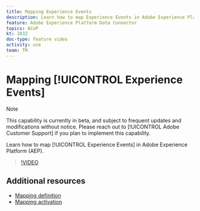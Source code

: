 ```yaml
---
title: Mapping Experience Events
description: Learn how to map Experience Events in Adobe Experience Platform (AEP)
feature: Adobe Experience Platform Data Connector
topics: ACoP
kt: 2832
doc-type: feature video
activity: use
team: TM
---
```


# Mapping [!UICONTROL Experience Events]

>[!NOTE]
>
>This capability is currently in beta, and subject to frequent updates and modifications without notice.
>Please reach out to [!UICONTROL Adobe Customer Support] if you plan to implement this capability.

Learn how to map [!UICONTROL Experience Events] in Adobe Experience Platform (AEP).

>[!VIDEO](https://video.tv.adobe.com/v/27265?quality=12)

## Additional resources

* [Mapping definition](https://docs.adobe.com/content/help/en/campaign-standard/using/administrating/mapping-campaign-and-aep-data/aep-mapping-definition.html)
* [Mapping activation](https://docs.adobe.com/content/help/en/campaign-standard/using/administrating/mapping-campaign-and-aep-data/aep-mapping-activation.html)
  